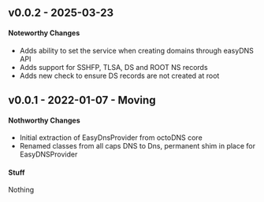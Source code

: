 ## v0.0.2 - 2025-03-23

#### Noteworthy Changes

* Adds ability to set the service when creating domains through easyDNS API
* Adds support for SSHFP, TLSA, DS and ROOT NS records
* Adds new check to ensure DS records are not created at root

## v0.0.1 - 2022-01-07 - Moving

#### Nothworthy Changes

* Initial extraction of EasyDnsProvider from octoDNS core
* Renamed classes from all caps DNS to Dns, permanent shim in place for EasyDNSProvider

#### Stuff

Nothing
